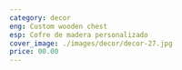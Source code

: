 ```yaml
---
category: decor
eng: Custom wooden chest
esp: Cofre de madera personalizado
cover_image: ./images/decor/decor-27.jpg
price: 00.00
---
```

 
